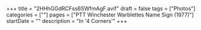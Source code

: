 +++
title = "2HHhGGdRCFss6SWfmAgF.avif"
draft = false
tags = ["Photos"]
categories = [""]
pages = ["PTT Winchester Warblettes Name Sign (1977)"]
startDate = ""
description = "In '4 Corners'"
+++
